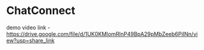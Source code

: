 # ChatConnect
demo video link - https://drive.google.com/file/d/1UK0KMIomRlnP49BpA29pMbZeeb6PiINn/view?usp=share_link

